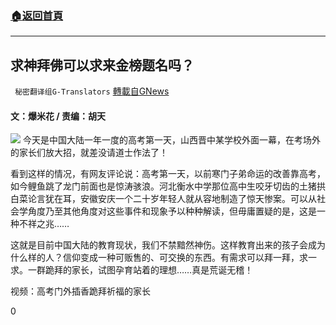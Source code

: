 ###  [:house:返回首頁](https://github.com/ourhimalayas/txt)
---

## 求神拜佛可以求来金榜题名吗？
` 秘密翻译组G-Translators` [轉載自GNews](https://gnews.org/zh-hans/1304742/)

#### 文：爆米花 / 责编：胡天
![]()![](https://gnews-media-offload.s3.amazonaws.com/wp-content/uploads/2021/06/07050245/16230566491.png)
今天是中国大陆一年一度的高考第一天，山西晋中某学校外面一幕，在考场外的家长们放大招，就差没请道士作法了！

看到这样的情况，有网友评论说：高考第一天，以前寒门子弟命运的改善靠高考，如今鲤鱼跳了龙门前面也是惊涛骇浪。河北衡水中学那位高中生咬牙切齿的土猪拱白菜论言犹在耳，安徽安庆一个二十岁年轻人就从容地制造了惊天惨案。可以从社会学角度乃至其他角度对这些事件和现象予以种种解读，但毋庸置疑的是，这是一种不祥之兆……

这就是目前中国大陆的教育现状，我们不禁黯然神伤。这样教育出来的孩子会成为什么样的人？信仰变成一种可贩售的、可交换的东西。有需求可以拜一拜，求一求。一群跪拜的家长，试图孕育站着的理想……真是荒诞无稽！

视频：高考门外插香跪拜祈福的家长

0
